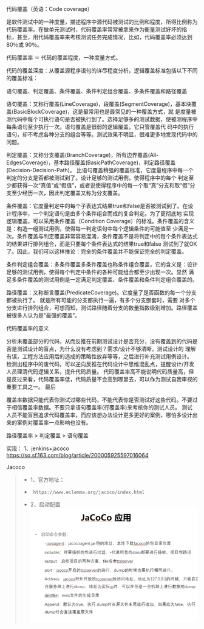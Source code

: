 代码覆盖（英语：Code coverage）

是软件测试中的一种度量，描述程序中源代码被测试的比例和程度，所得比例称为代码覆盖率。在做单元测试时，代码覆盖率常常被拿来作为衡量测试好坏的指
标，甚至，用代码覆盖率来考核测试任务完成情况，比如，代码覆盖率必须达到80％或 90％。

代码覆盖率 ＝ 代码的覆盖程度，一种度量方式。

代码的覆盖深度：从覆盖源程序语句的详尽程度分析，逻辑覆盖标准包括以下不同的覆盖标准：

语句覆盖、判定覆盖、条件覆盖、条件判定组合覆盖、多条件覆盖和路径覆盖

语句覆盖：又称行覆盖(LineCoverage)，段覆盖(SegmentCoverage)，基本块覆盖(BasicBlockCoverage)，这是最常用也是最常见的一种覆盖方式，就
是度量被测代码中每个可执行语句是否被执行到了。选择足够多的测试数据，使被测程序中每条语句至少执行一次。语句覆盖是很弱的逻辑覆盖，它只管覆盖代
码中的执行语句，却不考虑各种分支的组合等等。测试效果不明显，很难更多地发现代码中的问题。

判定覆盖：又称分支覆盖(BranchCoverage)，所有边界覆盖(All-EdgesCoverage)，基本路径覆盖(BasicPathCoverage)，判定路径覆盖
(Decision-Decision-Path)。 比语句覆盖稍强的覆盖标准，它度量程序中每一个判定的分支是否都被测试到了。设计足够的测试用例，使得程序中的每个
判定至少都获得一次“真值”或“假值”，或者说使得程序中的每一个取“真”分支和取“假”分支至少经历一次，因此判定覆盖又称为分支覆盖。

条件覆盖：它度量判定中的每个子表达式结果true和false是否被测试到了。在设计程序中，一个判定语句是由多个条件组合而成的复合判定。为了更彻底地
实现逻辑覆盖，可以采用条件覆盖（Condition Coverage）的标准。条件覆盖的含义是：构造一组测试用例，使得每一判定语句中每个逻辑条件的可能值至
少满足一次。条件覆盖与判定覆盖非常容易混淆，条件覆盖不是将判定中的每个条件表达式的结果进行排列组合，而是只要每个条件表达式的结果true和false
测试到了就OK了。因此，我们可以这样推论：完全的条件覆盖并不能保证完全的判定覆盖。

条件判定组合覆盖：多条件覆盖多条件覆盖也称条件组合覆盖，它的含义是：设计足够的测试用例，使得每个判定中条件的各种可能组合都至少出现一次。显然
满足多条件覆盖的测试用例是一定满足判定覆盖、条件覆盖和条件判定组合覆盖的。

路径覆盖：又称断言覆盖(PredicateCoverage)。它度量了是否函数的每一个分支都被执行了。 就是所有可能的分支都执行一遍，有多个分支嵌套时，需要
对多个分支进行排列组合，可想而知，测试路径随着分支的数量指数级别增加。路径覆盖被很多人认为是“最强的覆盖”。

代码覆盖率的意义

分析未覆盖部分的代码，从而反推在前期测试设计是否充分，没有覆盖到的代码是否是测试设计的盲点，为什么没有考虑到？需求/设计不够清晰，测试设计的
理解有误，工程方法应用后的造成的策略性放弃等等，之后进行补充测试用例设计。
检测出程序中的废代码，可以逆向反推在代码设计中思维混乱点，提醒设计/开发人员理清代码逻辑关系，提升代码质量。
代码覆盖率高不能说明代码质量高，但是反过来看，代码覆盖率低，代码质量不会高到哪里去，可以作为测试自我审视的重要工具之一。
最后

覆盖率数据只能代表你测试过哪些代码，不能代表你是否测试好这些代码。不要过于相信覆盖率数据。不要只拿语句覆盖率(行覆盖率)来考核你的测试人员。
测试人员不能盲目追求代码覆盖率，而应该想办法设计更多更好的案例，哪怕多设计出来的案例对覆盖率一点影响也没有。

路径覆盖率 > 判定覆盖 > 语句覆盖


实现：
    1、jenkins+jacoco
        https://sq.sf.163.com/blog/article/200005925597016064


Jacoco
> *  1、官方地址：
> *      https://www.eclemma.org/jacoco/index.html
> *  2、启动配置  
     ![启动参数](./images/jacoco-parameter.png)
